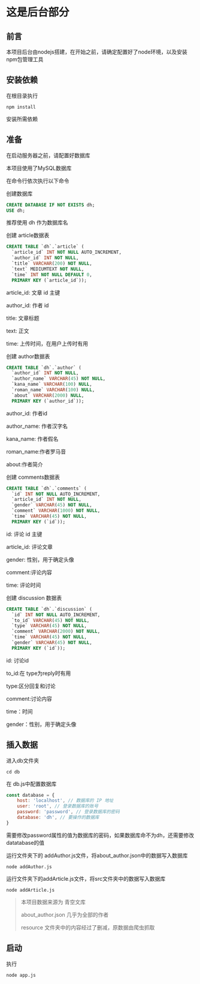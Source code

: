 # 这是后台部分

## 前言

本项目后台由nodejs搭建，在开始之前，请确定配置好了node环境，以及安装 npm包管理工具

## 安装依赖

在根目录执行

```shell
npm install
```

安装所需依赖

## 准备

在启动服务器之前，请配置好数据库

本项目使用了MySQL数据库

在命令行依次执行以下命令

创建数据库

```sql
CREATE DATABASE IF NOT EXISTS dh;
USE dh;
```

推荐使用 dh 作为数据库名

创建 article数据表

```sql
CREATE TABLE `dh`.`article` (
  `article_id` INT NOT NULL AUTO_INCREMENT,
  `author_id` INT NOT NULL,
  `title` VARCHAR(200) NOT NULL,
  `text` MEDIUMTEXT NOT NULL,
  `time` INT NOT NULL DEFAULT 0,
  PRIMARY KEY (`article_id`));
```

article_id: 文章 id 主键

author_id: 作者 id

title: 文章标题

text: 正文

time: 上传时间，在用户上传时有用

创建 author数据表

```sql
CREATE TABLE `dh`.`author` (
  `author_id` INT NOT NULL,
  `author_name` VARCHAR(45) NOT NULL,
  `kana_name` VARCHAR(100) NULL,
  `roman_name` VARCHAR(100) NULL,
  `about` VARCHAR(2000) NULL,
  PRIMARY KEY (`author_id`));
```

author_id: 作者id

author_name: 作者汉字名

kana_name: 作者假名

roman_name:作者罗马音

about:作者简介

创建 comments数据表

```sql
CREATE TABLE `dh`.`comments` (
  `id` INT NOT NULL AUTO_INCREMENT,
  `article_id` INT NOT NULL,
  `gender` VARCHAR(45) NOT NULL,
  `comment` VARCHAR(1000) NOT NULL,
  `time` VARCHAR(45) NOT NULL,
  PRIMARY KEY (`id`));
```

id: 评论 id 主键

article_id: 评论文章

gender: 性别，用于确定头像

comment:评论内容

time: 评论时间

创建 discussion 数据表

```sql
CREATE TABLE `dh`.`discussion` (
  `id` INT NOT NULL AUTO_INCREMENT,
  `to_id` VARCHAR(45) NOT NULL,
  `type` VARCHAR(45) NOT NULL,
  `comment` VARCHAR(2000) NOT NULL,
  `time` VARCHAR(45) NOT NULL,
  `gender` VARCHAR(45) NOT NULL,
  PRIMARY KEY (`id`));
```

id: 讨论id

to_id:在 type为reply时有用

type:区分回复和讨论

comment:讨论内容

time：时间

gender：性别，用于确定头像

## 插入数据

进入db文件夹

```shell
cd db
```

在 db.js中配置数据库

```javascript
const database = {
    host: 'localhost', // 数据库的 IP 地址
    user: 'root', // 登录数据库的账号
    password: 'password', // 登录数据库的密码
    database: 'dh', // 要操作的数据库
}
```

需要修改password属性的值为数据库的密码，如果数据库命不为dh，还需要修改datatabase的值

运行文件夹下的 addAuthor.js文件，将about_author.json中的数据写入数据库

```shell
node addAuthor.js
```

运行文件夹下的addArticle.js文件，将src文件夹中的数据写入数据库

```shell
node addArticle.js
```

> 本项目数据来源为 青空文库
>
> about_author.json 几乎为全部的作者
>
> resource 文件夹中的内容经过了删减，原数据由爬虫抓取

## 启动

执行

```shell
node app.js
```